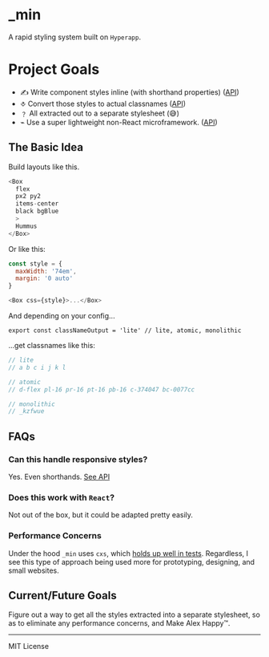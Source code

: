 # _min

 A rapid styling system built on `Hyperapp`.

# Project Goals


- ✍ Write component styles inline (with shorthand properties) ([API](http://github.com/jxnblk/understyle))
- ⎀ Convert those styles to actual classnames ([API](http://github.com/jxnblk/cxs))
- ﹖ All extracted out to a separate stylesheet (😅)
- ⌁ Use a super lightweight non-React microframework. ([API](http://github.com/hyperapp/hyperapp))

## The Basic Idea

Build layouts like this.

```js
<Box 
  flex 
  px2 py2 
  items-center 
  black bgBlue
  >
  Hummus
</Box>
```

Or like this:

```js
const style = {
  maxWidth: '74em',
  margin: '0 auto'
}

<Box css={style}>...</Box>
```

And depending on your config...

```
export const classNameOutput = 'lite' // lite, atomic, monolithic
```


...get classnames like this: 

```js
// lite
// a b c i j k l

// atomic  
// d-flex pl-16 pr-16 pt-16 pb-16 c-374047 bc-0077cc

// monolithic
// _kzfwue
```


## FAQs

### Can this handle responsive styles?

Yes. Even shorthands. [See API](https://github.com/jxnblk/understyle#responsive-styles)

### Does this work with `React`?

Not out of the box, but it could be adapted pretty easily.

### Performance Concerns

Under the hood `_min` uses `cxs`, which [holds up well in tests](https://engineering.hellofresh.com/the-css-in-js-battle-89c34a7a83ea). Regardless, 
I see this type of approach being used more for prototyping, designing, and small websites.
 

## Current/Future Goals

Figure out a way to get all the styles extracted into a separate stylesheet, so
as to eliminate any performance concerns, and Make Alex Happy™.


--- 

MIT License
